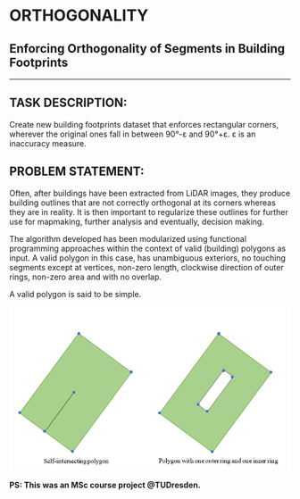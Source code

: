 # ORTHOGONALITY

## Enforcing Orthogonality of Segments in Building Footprints
- - - - 

## TASK DESCRIPTION: ##
Create new building footprints dataset that enforces rectangular corners, wherever the original ones fall in between 90°-ε and 90°+ε. ε is an inaccuracy measure.

## PROBLEM STATEMENT: ##

Often, after buildings have been extracted from LiDAR images, they produce building outlines that are not correctly orthogonal at its corners whereas they are in reality. It is then important to regularize these outlines for further use for mapmaking, further analysis and eventually, decision making.


The algorithm developed has been modularized using functional programming approaches within the context of valid (building) polygons as input.
A valid polygon in this case, has unambiguous exteriors, no touching segments except at vertices, non-zero length, clockwise direction of outer rings, non-zero area and with no overlap.

A valid polygon is said to be simple.

![polygon](https://github.com/bayoishola20/buildings-orthogonality/blob/master/assets/polygons.png "Building geometry")


**PS: This was an MSc course project @TUDresden.**

